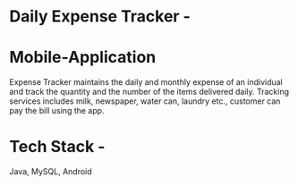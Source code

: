 # Daily Expense Tracker - 
# Mobile-Application
Expense Tracker maintains the daily and monthly expense of an individual and track the quantity and the number of the items delivered daily. Tracking services includes milk, newspaper, water can, laundry etc., customer can pay the bill using the app.
# Tech Stack - 
Java, MySQL, Android

